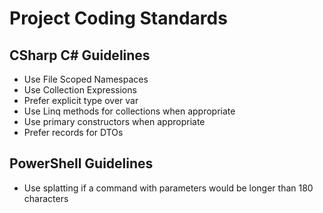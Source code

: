 # Project Coding Standards

## CSharp C# Guidelines

- Use File Scoped Namespaces
- Use Collection Expressions
- Prefer explicit type over var
- Use Linq methods for collections when appropriate
- Use primary constructors when appropriate
- Prefer records for DTOs

## PowerShell Guidelines

- Use splatting if a command with parameters would be longer than 180 characters